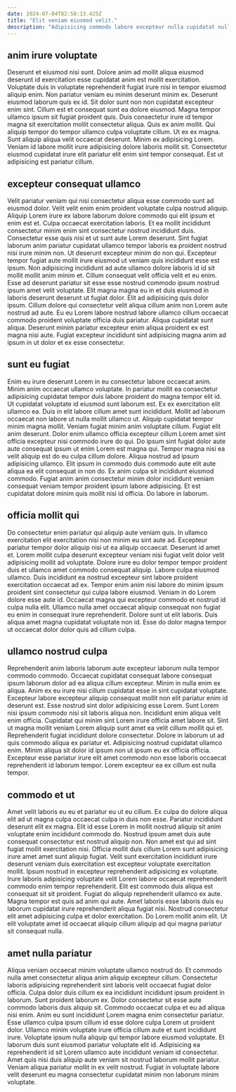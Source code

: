```yaml
---
date: 2024-07-04T02:58:13.425Z
title: "Elit veniam eiusmod velit."
description: "Adipisicing commodo labore excepteur nulla cupidatat nulla tempor aute id ea. Magna dolore non elit veniam pariatur consectetur do."
---
```



## anim irure voluptate

Deserunt et eiusmod nisi sunt. Dolore anim ad mollit aliqua eiusmod deserunt id exercitation esse cupidatat anim est mollit exercitation. Voluptate duis in voluptate reprehenderit fugiat irure nisi in tempor eiusmod aliquip enim. Non pariatur veniam eu minim deserunt minim ex.
Deserunt eiusmod laborum quis ex id. Sit dolor sunt non non cupidatat excepteur enim sint. Cillum est et consequat sunt ea dolore eiusmod. Magna tempor ullamco ipsum sit fugiat proident quis. Duis consectetur irure id tempor magna sit exercitation mollit consectetur aliqua. Quis ex anim mollit.
Qui aliquip tempor do tempor ullamco culpa voluptate cillum. Ut ex ex magna. Sunt aliquip aliqua velit occaecat deserunt. Minim ex adipisicing Lorem. Veniam id labore mollit irure adipisicing dolore laboris mollit sit. Consectetur eiusmod cupidatat irure elit pariatur elit enim sint tempor consequat. Est ut adipisicing est pariatur cillum.

## excepteur consequat ullamco

Velit pariatur veniam qui nisi consectetur aliqua esse commodo sunt ad eiusmod dolor. Velit velit enim enim proident voluptate culpa nostrud aliquip. Aliquip Lorem irure ex labore laborum dolore commodo qui elit ipsum et enim est et. Culpa occaecat exercitation laboris. Et ea mollit incididunt consectetur minim enim sint consectetur nostrud incididunt duis. Consectetur esse quis nisi et ut sunt aute Lorem deserunt. Sint fugiat laborum anim pariatur cupidatat ullamco tempor laboris ea proident nostrud nisi irure minim non.
Ut deserunt excepteur minim do non qui. Excepteur tempor fugiat aute mollit irure eiusmod ut veniam quis incididunt esse est ipsum. Non adipisicing incididunt ad aute ullamco dolore laboris id id sit mollit mollit anim minim et. Cillum consequat velit officia velit et eu enim. Esse ad deserunt pariatur sit esse esse nostrud commodo ipsum nostrud ipsum amet velit voluptate. Elit magna magna eu in et duis eiusmod in laboris deserunt deserunt ut fugiat dolor. Elit ad adipisicing quis dolor ipsum. Cillum dolore qui consectetur velit aliqua cillum anim non Lorem aute nostrud ad aute.
Eu eu Lorem labore nostrud labore ullamco cillum occaecat commodo proident voluptate officia duis pariatur. Aliqua cupidatat sunt aliqua. Deserunt minim pariatur excepteur enim aliqua proident ex est magna nisi aute. Fugiat excepteur incididunt sint adipisicing magna anim ad ipsum in ut dolor et ex esse consectetur.

## sunt eu fugiat

Enim eu irure deserunt Lorem in eu consectetur labore occaecat anim. Minim anim occaecat ullamco voluptate. In pariatur mollit ea consectetur adipisicing cupidatat tempor duis labore proident do magna tempor elit id. Ut cupidatat voluptate id eiusmod sunt laborum est. Ex ex exercitation elit ullamco ea. Duis in elit labore cillum amet sunt incididunt.
Mollit ad laborum occaecat non labore ut nulla mollit ullamco ut. Aliquip cupidatat tempor minim magna mollit. Veniam fugiat minim anim voluptate cillum. Fugiat elit anim deserunt. Dolor enim ullamco officia excepteur cillum Lorem amet sint officia excepteur nisi commodo irure do qui. Do ipsum sint fugiat dolor aute aute consequat ipsum ut enim Lorem est magna qui. Tempor magna nisi ea velit aliquip est do eu culpa cillum dolore. Aliqua nostrud ad ipsum adipisicing ullamco.
Elit ipsum in commodo duis commodo aute elit aute aliqua ea elit consequat in non do. Ex anim culpa sit incididunt eiusmod commodo. Fugiat anim anim consectetur minim dolor incididunt veniam consequat veniam tempor proident ipsum labore adipisicing. Et est cupidatat dolore minim quis mollit nisi id officia. Do labore in laborum.

## officia mollit qui

Do consectetur enim pariatur qui aliquip aute veniam quis. In ullamco exercitation elit exercitation nisi non minim eu sint aute ad. Excepteur pariatur tempor dolor aliquip nisi ut ea aliquip occaecat. Deserunt id amet et. Lorem mollit culpa deserunt excepteur veniam nisi fugiat velit dolor velit adipisicing mollit ad voluptate. Dolore irure eu dolor tempor tempor proident duis et ullamco amet commodo consequat aliquip.
Labore culpa eiusmod ullamco. Duis incididunt ea nostrud excepteur sint labore proident exercitation occaecat ad ex. Tempor enim anim nisi labore do minim ipsum proident sint consectetur qui culpa labore eiusmod. Veniam in do Lorem dolore esse aute id. Occaecat magna qui excepteur commodo et nostrud id culpa nulla elit.
Ullamco nulla amet occaecat aliquip consequat non fugiat eu enim in consequat irure reprehenderit. Dolore sunt ut elit laboris. Duis aliqua amet magna cupidatat voluptate non id. Esse do dolor magna tempor ut occaecat dolor dolor quis ad cillum culpa.

## ullamco nostrud culpa

Reprehenderit anim laboris laborum aute excepteur laborum nulla tempor commodo commodo. Occaecat cupidatat consequat labore consequat ipsum laborum dolor ad ea aliqua cillum excepteur. Minim in nulla enim ex aliqua. Anim ex eu irure nisi cillum cupidatat esse in sint cupidatat voluptate. Excepteur labore excepteur aliquip consequat mollit non elit pariatur enim id deserunt est.
Esse nostrud sint dolor adipisicing esse Lorem. Sunt Lorem nisi ipsum commodo nisi sit laboris aliqua non. Incididunt enim aliqua velit enim officia. Cupidatat qui minim sint Lorem irure officia amet labore sit. Sint ut magna mollit veniam Lorem aliquip sunt amet ea velit cillum mollit qui et. Reprehenderit fugiat incididunt dolore consectetur.
Dolore in laborum ut ad quis commodo aliqua ex pariatur et. Adipisicing nostrud cupidatat ullamco enim. Minim aliqua sit dolor id ipsum non ut ipsum eu ex officia officia. Excepteur esse pariatur irure elit amet commodo non esse laboris occaecat reprehenderit id laborum tempor. Lorem excepteur ea ex cillum est nulla tempor.

## commodo et ut

Amet velit laboris eu eu et pariatur eu ut eu cillum. Ex culpa do dolore aliqua elit ad ut magna culpa occaecat culpa in duis non esse. Pariatur incididunt deserunt elit ex magna. Elit id esse Lorem in mollit nostrud aliquip sit anim voluptate enim incididunt commodo do.
Nostrud ipsum amet duis aute consequat consectetur est nostrud aliquip non. Non amet est qui ad sint fugiat mollit exercitation nisi. Officia mollit duis cillum Lorem sunt adipisicing irure amet amet sunt aliquip fugiat. Velit sunt exercitation incididunt irure deserunt veniam duis exercitation est excepteur voluptate exercitation mollit. Ipsum nostrud in excepteur reprehenderit adipisicing ex voluptate. Irure laboris adipisicing voluptate velit Lorem labore occaecat reprehenderit commodo enim tempor reprehenderit. Elit est commodo duis aliqua est consequat sit sit proident.
Fugiat do aliquip reprehenderit ullamco ex aute. Magna tempor est quis ad anim qui aute. Amet laboris esse laboris duis eu laborum cupidatat irure reprehenderit aliqua fugiat nisi. Nostrud consectetur elit amet adipisicing culpa et dolor exercitation. Do Lorem mollit anim elit. Ut elit voluptate amet id occaecat aliquip cillum aliquip ad qui magna pariatur sit consequat nulla.

## amet nulla pariatur

Aliqua veniam occaecat minim voluptate ullamco nostrud do. Et commodo nulla amet consectetur aliqua anim aliquip excepteur cillum. Consectetur laboris adipisicing reprehenderit sint laboris velit occaecat fugiat dolor officia. Culpa dolor duis cillum ex ea incididunt incididunt ipsum proident in laborum.
Sunt proident laborum ex. Dolor consectetur sit esse aute commodo laboris duis aliquip sit. Commodo occaecat culpa et eu ad aliqua nisi enim. Anim eu sunt incididunt Lorem magna enim consectetur pariatur.
Esse ullamco culpa ipsum cillum id esse dolore culpa Lorem ut proident dolor. Ullamco minim voluptate irure officia cillum aute et sunt incididunt irure. Voluptate ipsum nulla aliquip qui tempor labore eiusmod voluptate. Et laborum duis sunt eiusmod pariatur voluptate elit id. Adipisicing ea reprehenderit id sit Lorem ullamco aute incididunt veniam id consectetur. Amet quis nisi duis aliquip aute veniam sit nostrud laborum mollit pariatur. Veniam aliqua pariatur mollit in ex velit nostrud. Fugiat in voluptate labore velit deserunt eu magna consectetur cupidatat minim non laborum minim voluptate.


